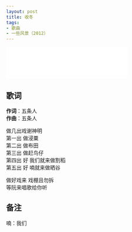 ```yaml
---
layout: post
title: 收冬
tags:
- 歌曲
- 一些风景（2012）
---
```


<iframe frameborder="no" border="0" marginwidth="0" marginheight="0" width=330 height=86 src="//music.163.com/outchain/player?type=2&id=28587866&auto=1&height=66"></iframe>

## 歌词

**作词**：五条人  
**作曲**：五条人

做几出戏谢神明  
第一出 做浸粟  
第二出 做布田  
第三出 做赶鸟仔  
第四出 好 我们就来做割稻  
第五出 好 喃就来做晒谷

做好戏来 戏棚且勿拆  
等阮来唱歌给你听

## 备注

喃：我们
